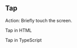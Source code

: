 ## Tap

Action: Briefly touch the screen.

Tap in HTML
<snippet id='tap-html'/>

Tap in TypeScript
<snippet id='tap-code'/>